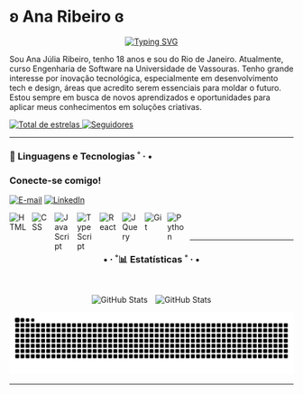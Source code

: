 # ʚ Ana Ribeiro ɞ

<div align="center">
  <a href="https://git.io/typing-svg"><img src="https://readme-typing-svg.herokuapp.com?font=Poppins&size=24&duration=4000&pause=500&color=A565FF&width=435&lines=%E2%9C%A7+%CB%9A+Ol%C3%A1!+Boas-vindas+ao+meu+perfil+*+%C2%B7" alt="Typing SVG" /></a>
  </a>
</div>

Sou Ana Júlia Ribeiro, tenho 18 anos e sou do Rio de Janeiro. Atualmente, curso Engenharia de Software na Universidade de Vassouras. Tenho grande interesse por inovação tecnológica, especialmente em desenvolvimento tech e design, áreas que acredito serem essenciais para moldar o futuro. Estou sempre em busca de novos aprendizados e oportunidades para aplicar meus conhecimentos em soluções criativas.

<p align="left">
    <a href="https://github.com/anaribeirocode?tab=repositories&sort=stargazers">
        <img 
            alt="Total de estrelas" 
            title="Total de estrelas GitHub" 
            src="https://custom-icon-badges.demolab.com/github/stars/anaribeirocode?color=993399&style=for-the-badge&labelColor=800080&logo=star&label=estrelas"
        />
    </a>
    <a href="https://github.com/anaribeirocode?tab=followers">
        <img 
            alt="Seguidores" 
            title="Me siga no GitHub" 
            src="https://custom-icon-badges.demolab.com/github/followers/anaribeirocode?color=236ad3&labelColor=1155ba&style=for-the-badge&logo=github&label=Seguidores&logoColor=white"
        />
    </a>
</p>

---

<img align="right" alt="" height="190px" src="https://github.com/user-attachments/assets/1ca26b43-ecb6-46bb-b727-283afc64e39a">

### 🤖 Linguagens e Tecnologias ˚ · • 

<h3 align="left">Conecte-se comigo!</h3>

[![E-mail](https://img.shields.io/badge/-Email-000?style=for-the-badge&logo=microsoft-outlook&logoColor=FF00F6&color:FFF)](mailto:anajuliaribeiro615@gmail.com)
[![LinkedIn](https://img.shields.io/badge/-LinkedIn-000?style=for-the-badge&logo=linkedin&logoColor=FF00F6&color:FFF)](https://www.linkedin.com/in/ana-júlia-ribeiro-c/)

<img 
    align="left" 
    alt="HTML"
    title="HTML" 
    width="30px" 
    style="padding-right: 10px;" 
    src="https://cdn.jsdelivr.net/gh/devicons/devicon@latest/icons/html5/html5-original.svg" 
/>
<img 
    align="left" 
    alt="CSS" 
    title="CSS"
    width="30px" 
    style="padding-right: 10px;" 
    src="https://cdn.jsdelivr.net/gh/devicons/devicon@latest/icons/css3/css3-original.svg" 
/>
<img 
    align="left" 
    alt="JavaScript" 
    title="JavaScript"
    width="30px" 
    style="padding-right: 10px;" 
    src="https://cdn.jsdelivr.net/gh/devicons/devicon@latest/icons/javascript/javascript-original.svg" 
/>
<img 
    align="left" 
    alt="TypeScript"
    title="TypeScript" 
    width="30px" 
    style="padding-right: 10px;" 
    src="https://cdn.jsdelivr.net/gh/devicons/devicon@latest/icons/typescript/typescript-original.svg" 
/>
<img 
    align="left" 
    alt="React"
    title="React" 
    width="30px" 
    style="padding-right: 10px;" 
    src="https://cdn.jsdelivr.net/gh/devicons/devicon@latest/icons/react/react-original.svg" 
/>
<img 
    align="left" 
    alt="JQuery" 
    title="JQuery"
    width="30px" 
    style="padding-right: 10px;" 
    src="https://cdn.jsdelivr.net/gh/devicons/devicon@latest/icons/jquery/jquery-original.svg" 
/>
<img 
    align="left" 
    alt="Git" 
    title="Git"
    width="30px" 
    style="padding-right: 10px;" 
    src="https://cdn.jsdelivr.net/gh/devicons/devicon@latest/icons/git/git-original.svg" 
/>
<img 
    align="left" 
    alt="Python" 
    title="Python"
    width="30px" 
    style="padding-right: 10px;" 
    src="https://cdn.jsdelivr.net/gh/devicons/devicon@latest/icons/python/python-original.svg" 
/>

<br/>
<br/>

---

<div style="text-align: center;" align="center"> 
  <h3> • · ˚📊 Estatísticas ˚ · • </h3>
  <br>
  <p>
  <img 
    alt="GitHub Stats" 
    width="48%"
    height="48%" 
    style="padding-right: 10px;" 
    src="https://github-readme-stats.vercel.app/api?username=anaribeirocode&show_icons=true&theme=nightowl&include_all_commits=true&locale=pt-br" 
  />
<img 
      alt="GitHub Stats" 
      width="48%"
      height="48%" 
      src="https://github-readme-stats.vercel.app/api/top-langs/?username=anaribeirocode&theme=nightowl&layout=compact&custom_title=Tecnologias&langs_count=9" 
  />
</p>

</div>

<picture>
  <source media="(prefers-color-scheme: dark)" srcset="https://raw.githubusercontent.com/anaribeirocode/anaribeirocode/output/github-contribution-grid-snake-dark.svg">
  <source media="(prefers-color-scheme: light)" srcset="https://raw.githubusercontent.com/anaribeirocode/anaribeirocode/output/github-contribution-grid-snake.svg">
  <img alt="github contribution grid snake animation" src="https://raw.githubusercontent.com/anaribeirocode/anaribeirocode/output/github-contribution-grid-snake.svg">
</picture>

---
